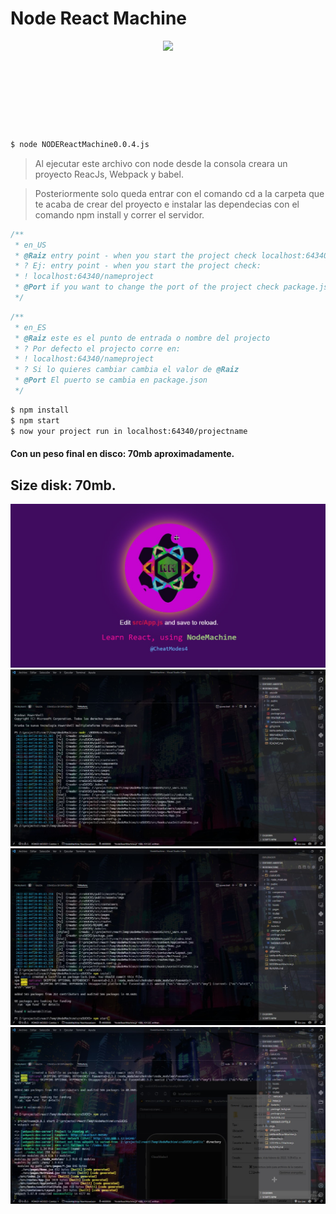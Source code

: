 # Node React Machine 
<p align="center" >
  <a aria-label="NodeMachine" href="https://twitter.com/cheatmodes4">
    <img src="https://img.shields.io/badge/MADE%20BY%20CheatModes4-000000.svg?style=for-the-badge&logo=Vercel&labelColor=000">
  </a>
  <p aria-label="License" href="https://github.com/vercel/next.js/blob/canary/license.md">
    <img alt="" src="https://img.shields.io/npm/l/next.svg?style=for-the-badge&labelColor=000000">
  </p>
  <p aria-label="React Version" href="https://github.com/vercel/next.js/discussions">
    <img alt="" src="https://img.shields.io/badge/%20React%20V17.0.2-blueviolet.svg?style=for-the-badge&logo=&labelColor=000000&logoWidth=20">
  </p>
  <p aria-label="Webpack Version" href="https://github.com/vercel/next.js/discussions">
    <img alt="" src="https://img.shields.io/badge/%20Webpack%20V5.67-blue.svg?style=for-the-badge&logo=&labelColor=000000&logoWidth=20">
  </p>
  <p aria-label="Join the community on GitHub" href="https://github.com/vercel/next.js/discussions">
    <img alt="" src="https://img.shields.io/badge/%20NodeMachine-crimson.svg?style=for-the-badge&logo=Next.js&labelColor=000000&logoWidth=20">
  </p>
</p>

```sh
$ node NODEReactMachine0.0.4.js
```
> Al ejecutar este archivo con node desde la consola creara un proyecto ReacJs, Webpack y babel.

> Posteriormente solo queda entrar con el comando cd a la carpeta que te acaba de crear del proyecto e instalar las dependecias con el comando npm install y correr el servidor.

```ts
/**
 * en_US
 * @Raiz entry point - when you start the project check localhost:64340/@Raiz
 * ? Ej: entry point - when you start the project check:
 * ! localhost:64340/nameproject
 * @Port if you want to change the port of the project check package.json
 */
```
```ts
/**
 * en_ES
 * @Raiz este es el punto de entrada o nombre del projecto
 * ? Por defecto el projecto corre en:
 * ! localhost:64340/nameproject
 * ? Si lo quieres cambiar cambia el valor de @Raiz
 * @Port El puerto se cambia en package.json
 */
```
```sh
$ npm install
$ npm start
$ now your project run in localhost:64340/projectname
```
#### Con un peso final en disco: 70mb aproximadamente.
## Size disk: 70mb.

<img src ="./imgs/node.png" />
<img src ="./imgs/uno.png" />
<img src ="./imgs/dos.png" />
<img src ="./imgs/tres.png" />
